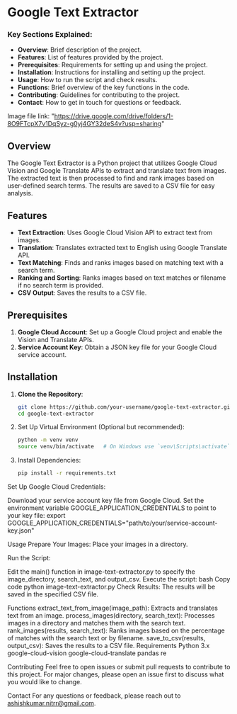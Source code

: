 # Google Text Extractor

### Key Sections Explained:
- **Overview**: Brief description of the project.
- **Features**: List of features provided by the project.
- **Prerequisites**: Requirements for setting up and using the project.
- **Installation**: Instructions for installing and setting up the project.
- **Usage**: How to run the script and check results.
- **Functions**: Brief overview of the key functions in the code.
- **Contributing**: Guidelines for contributing to the project.
- **Contact**: How to get in touch for questions or feedback.

Image file link: "https://drive.google.com/drive/folders/1-8O9FTcpX7v1DqSyz-g0yj4GY32deS4v?usp=sharing"

## Overview

The Google Text Extractor is a Python project that utilizes Google Cloud Vision and Google Translate APIs to extract and translate text from images. The extracted text is then processed to find and rank images based on user-defined search terms. The results are saved to a CSV file for easy analysis.

## Features

- **Text Extraction**: Uses Google Cloud Vision API to extract text from images.
- **Translation**: Translates extracted text to English using Google Translate API.
- **Text Matching**: Finds and ranks images based on matching text with a search term.
- **Ranking and Sorting**: Ranks images based on text matches or filename if no search term is provided.
- **CSV Output**: Saves the results to a CSV file.

## Prerequisites

1. **Google Cloud Account**: Set up a Google Cloud project and enable the Vision and Translate APIs.
2. **Service Account Key**: Obtain a JSON key file for your Google Cloud service account.

## Installation

1. **Clone the Repository**:
   ```bash
   git clone https://github.com/your-username/google-text-extractor.git
   cd google-text-extractor
2. Set Up Virtual Environment (Optional but recommended):
   ```bash
   python -m venv venv
   source venv/bin/activate   # On Windows use `venv\Scripts\activate`

4. Install Dependencies:
   ```bash
   pip install -r requirements.txt

Set Up Google Cloud Credentials:

Download your service account key file from Google Cloud.
Set the environment variable GOOGLE_APPLICATION_CREDENTIALS to point to your key file:
export GOOGLE_APPLICATION_CREDENTIALS="path/to/your/service-account-key.json"

Usage
Prepare Your Images: Place your images in a directory.

Run the Script:

Edit the main() function in image-text-extractor.py to specify the image_directory, search_text, and output_csv.
Execute the script:
bash
Copy code
python image-text-extractor.py
Check Results: The results will be saved in the specified CSV file.

Functions
extract_text_from_image(image_path): Extracts and translates text from an image.
process_images(directory, search_text): Processes images in a directory and matches them with the search text.
rank_images(results, search_text): Ranks images based on the percentage of matches with the search text or by filename.
save_to_csv(results, output_csv): Saves the results to a CSV file.
Requirements
Python 3.x
google-cloud-vision
google-cloud-translate
pandas
re

Contributing
Feel free to open issues or submit pull requests to contribute to this project. For major changes, please open an issue first to discuss what you would like to change.

Contact
For any questions or feedback, please reach out to ashishkumar.nitrr@gmail.com.


